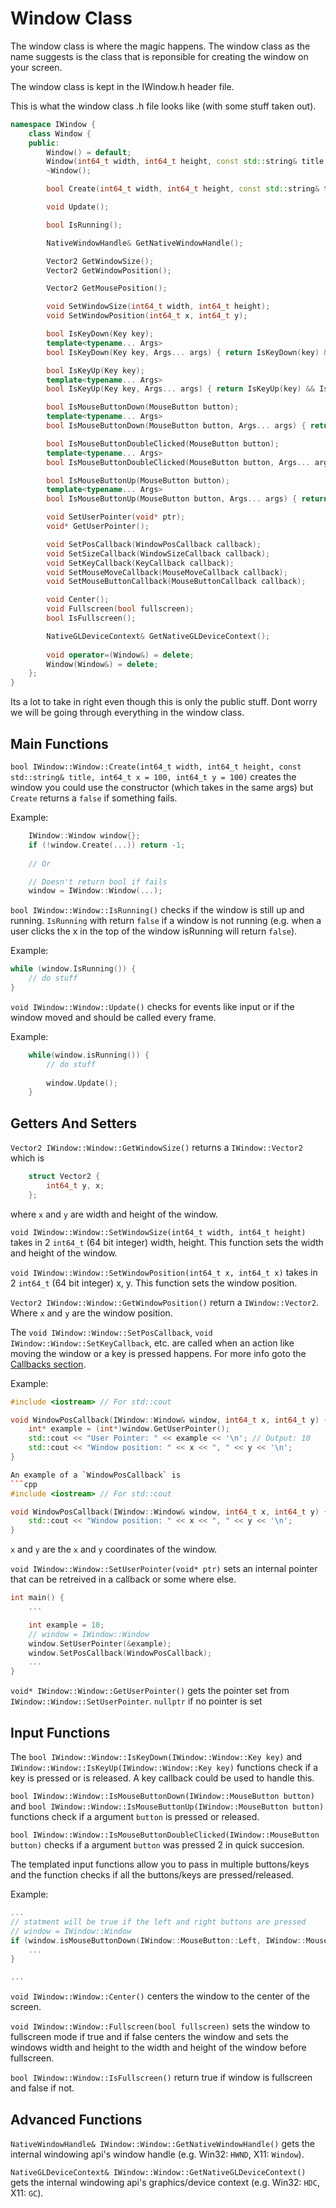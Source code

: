 # Window Class

The window class is where the magic happens. The window class as the name suggests is the class that is reponsible for creating the window on your screen.

The window class is kept in the IWindow.h header file.

This is what the window class .h file looks like (with some stuff taken out).

```cpp
namespace IWindow {
    class Window {
    public:
        Window() = default;
        Window(int64_t width, int64_t height, const std::string& title, int64_t x = 100, int64_t y = 100);
        ~Window(); 

        bool Create(int64_t width, int64_t height, const std::string& title, int64_t x = 100, int64_t y = 100);

        void Update();

        bool IsRunning();

        NativeWindowHandle& GetNativeWindowHandle(); 

        Vector2 GetWindowSize();
        Vector2 GetWindowPosition();

        Vector2 GetMousePosition();

        void SetWindowSize(int64_t width, int64_t height);
        void SetWindowPosition(int64_t x, int64_t y);

        bool IsKeyDown(Key key);
        template<typename... Args>
        bool IsKeyDown(Key key, Args... args) { return IsKeyDown(key) && IsKeyDown(args...); }

        bool IsKeyUp(Key key);
        template<typename... Args>
        bool IsKeyUp(Key key, Args... args) { return IsKeyUp(key) && IsKeyUp(args...); }

        bool IsMouseButtonDown(MouseButton button);
        template<typename... Args>
        bool IsMouseButtonDown(MouseButton button, Args... args) { return IsMouseButtonDown(button) && IsMouseButtonDown(args...); }

        bool IsMouseButtonDoubleClicked(MouseButton button);
        template<typename... Args>
        bool IsMouseButtonDoubleClicked(MouseButton button, Args... args) { return IsMouseButtonDoubleClicked(button) && IsMouseButtonDoubleClicked(args...); }

        bool IsMouseButtonUp(MouseButton button);
        template<typename... Args>
        bool IsMouseButtonUp(MouseButton button, Args... args) { return IsMouseButtonUp(button) && IsMouseButtonUp(args...); }

        void SetUserPointer(void* ptr);
        void* GetUserPointer();

        void SetPosCallback(WindowPosCallback callback);
        void SetSizeCallback(WindowSizeCallback callback);
        void SetKeyCallback(KeyCallback callback);
        void SetMouseMoveCallback(MouseMoveCallback callback);
        void SetMouseButtonCallback(MouseButtonCallback callback);

        void Center();
        void Fullscreen(bool fullscreen);
        bool IsFullscreen();

        NativeGLDeviceContext& GetNativeGLDeviceContext();
        
        void operator=(Window&) = delete;
        Window(Window&) = delete;
    };
}
```

Its a lot to take in right even though this is only the public stuff. Dont worry we will be going through everything in the window class.

## Main Functions

`bool IWindow::Window::Create(int64_t width, int64_t height, const std::string& title, int64_t x = 100, int64_t y = 100)` creates the window you could use the constructor (which takes in the same args) but `Create` returns a `false` if something fails. 

Example:
```cpp
    IWindow::Window window{};
    if (!window.Create(...)) return -1;
    
    // Or

    // Doesn't return bool if fails
    window = IWindow::Window(...);
```

`bool IWindow::Window::IsRunning()` checks if the window is still up and running. `IsRunning` with return `false` if a window is not running (e.g. when a user clicks the x in the top of the window isRunning will return `false`).

Example:
```cpp
while (window.IsRunning()) {
    // do stuff
}
```

`void IWindow::Window::Update()` checks for events like input or if the window moved and should be called every frame.

Example:
```cpp
    while(window.isRunning()) {
        // do stuff
        
        window.Update();
    }
```


## Getters And Setters
`Vector2 IWindow::Window::GetWindowSize()` returns a `IWindow::Vector2` which is
```cpp
    struct Vector2 {
        int64_t y, x;
    };
```

where `x` and `y` are width and height of the window.

`void IWindow::Window::SetWindowSize(int64_t width, int64_t height)` takes in 2 `int64_t` (64 bit integer) width, height. This function sets the width and height of the window.

`void IWindow::Window::SetWindowPosition(int64_t x, int64_t x)` takes in 2 `int64_t` (64 bit integer) x, y. This function sets the window position.

`Vector2 IWindow::Window::GetWindowPosition()` return a `IWindow::Vector2`. Where `x` and `y` are the window position.

The `void IWindow::Window::SetPosCallback`, `void IWindow::Window::SetKeyCallback`, etc. are called when an action like moving the window or a key is pressed happens. For more info goto the [Callbacks section](./Callbacks.md).


Example:
```cpp
#include <iostream> // For std::cout

void WindowPosCallback(IWindow::Window& window, int64_t x, int64_t y) {
    int* example = (int*)window.GetUserPointer();
    std::cout << "User Pointer: " << example << '\n'; // Output: 10
    std::cout << "Window position: " << x << ", " << y << '\n';
}

An example of a `WindowPosCallback` is
```cpp
#include <iostream> // For std::cout

void WindowPosCallback(IWindow::Window& window, int64_t x, int64_t y) {
    std::cout << "Window position: " << x << ", " << y << '\n';
}
```

`x` and `y` are the `x` and `y` coordinates of the window.

`void IWindow::Window::SetUserPointer(void* ptr)` sets an internal pointer that can be retreived in a callback or some where else.

```cpp
int main() {
    ...

    int example = 10;
    // window = IWindow::Window
    window.SetUserPointer(&example);
    window.SetPosCallback(WindowPosCallback);
    ...
}

```

`void* IWindow::Window::GetUserPointer()` gets the pointer set from `IWindow::Window::SetUserPointer`. `nullptr` if no pointer is set

[//]: <> (Add more to input)

## Input Functions

The `bool IWindow::Window::IsKeyDown(IWindow::Window::Key key)` and `IWindow::Window::IsKeyUp(IWindow::Window::Key key)` functions check if a key is pressed or is released. A key callback could be used to handle this.


`bool IWindow::Window::IsMouseButtonDown(IWindow::MouseButton button)` and `bool IWindow::Window::IsMouseButtonUp(IWindow::MouseButton button)` functions check if a argument `button` is pressed or released. 

`bool IWindow::Window::IsMouseButtonDoubleClicked(IWindow::MouseButton button)` checks if a argument `button` was pressed 2 in quick succesion.

The templated input functions allow you to pass in multiple buttons/keys and the function checks if all the buttons/keys are pressed/released.

Example:

```cpp
...
// statment will be true if the left and right buttons are pressed
// window = IWindow::Window
if (window.isMouseButtonDown(IWindow::MouseButton::Left, IWindow::MouseButton::Right)) {
    ...
}

...
```

`void IWindow::Window::Center()` centers the window to the center of the screen.

`void IWindow::Window::Fullscreen(bool fullscreen)` sets the window to fullscreen mode if true and if false centers the window and sets the windows width and height to the width and height of the window before fullscreen.

`bool IWindow::Window::IsFullscreen()` return true if window is fullscreen and false if not.


## Advanced Functions

`NativeWindowHandle& IWindow::Window::GetNativeWindowHandle()` gets the internal windowing api's window handle (e.g. Win32: `HWND`, X11: `Window`).

`NativeGLDeviceContext& IWindow::Window::GetNativeGLDeviceContext()` gets the internal windowing api's graphics/device context (e.g. Win32: `HDC`, X11: `GC`).
